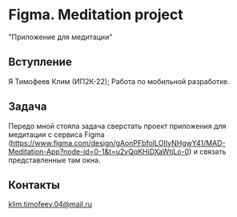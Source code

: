 # Figma. Meditation project
"Приложение для медитации"

## Вступление
Я Тимофеев Клим (ИП2К-22); Работа по мобильной разработке.

## Задача
Передо мной стояла задача сверстать проект приложения для медитации с сервиса Figma (https://www.figma.com/design/gAonPFbfoILOIIyNHgwY41/MAD-Meditation-App?node-id=0-1&t=u2yQqKHiDXaWtjLo-0) и связать представленные там окна.

## Контакты 
klim.timofeev.04@mail.ru
